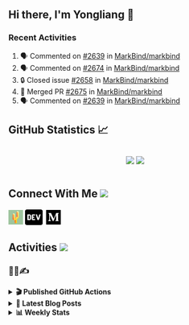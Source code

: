 ## Hi there, I'm Yongliang 👋

### Recent Activities

<!--START_SECTION:activity-->
1. 🗣 Commented on [#2639](https://github.com/MarkBind/markbind/pull/2639#issuecomment-2776134364) in [MarkBind/markbind](https://github.com/MarkBind/markbind)
2. 🗣 Commented on [#2674](https://github.com/MarkBind/markbind/pull/2674#issuecomment-2772383013) in [MarkBind/markbind](https://github.com/MarkBind/markbind)
3. 🔒 Closed issue [#2658](https://github.com/MarkBind/markbind/issues/2658) in [MarkBind/markbind](https://github.com/MarkBind/markbind)
4. 🎉 Merged PR [#2675](https://github.com/MarkBind/markbind/pull/2675) in [MarkBind/markbind](https://github.com/MarkBind/markbind)
5. 🗣 Commented on [#2639](https://github.com/MarkBind/markbind/pull/2639#issuecomment-2772270149) in [MarkBind/markbind](https://github.com/MarkBind/markbind)
<!--END_SECTION:activity-->

## GitHub Statistics :chart_with_upwards_trend:
<div align="center">
<div style="display: flex; align-items: center; justify-content: center;">

[![](https://github-readme-stats-tlylt.vercel.app/api?username=tlylt&show_icons=true&theme=tokyonight&hide_border=true&locale=en)](https://github.com/tlylt)
[![](https://github-readme-streak-stats.herokuapp.com/?user=tlylt&theme=tokyonight&hide_border=true)](https://github.com/tlylt)
</div>
</div>

## Connect With Me <img src="https://media.giphy.com/media/2wh5K5yE3ulp3xgYcG/giphy-downsized.gif" width="30">

<a href="https://www.yongliangliu.com/" target="_blank"><img align="center" src="static/site-icon.png" alt="yongliangliu.com" height="29" width="29" /></a>
<a href="https://dev.to/tlylt" target="_blank"><img align="center" src="static/dev-badge.svg" alt="dev.to/tlylt" height="35" width="35" /></a>
<a href="https://tlylt.medium.com" target="_blank"><img align="center" src="static/medium.png" alt="tlylt.medium.com" height="35" width="35" /></a>

## Activities <img src="https://media.giphy.com/media/WUlplcMpOCEmTGBtBW/giphy.gif" width="30">

### 👷‍♂️✍️
<details>
<summary> <b>🎬 Published GitHub Actions </b> </summary>

[![install-graphviz](https://github-readme-stats-tlylt.vercel.app/api/pin/?username=tlylt&repo=install-graphviz)](https://github.com/tlylt/install-graphviz)

[![reposense-action](https://github-readme-stats-tlylt.vercel.app/api/pin/?username=tlylt&repo=reposense-action)](https://github.com/tlylt/reposense-action)

[![markbin-action](https://github-readme-stats-tlylt.vercel.app/api/pin/?username=markbind&repo=markbind-action)](https://github.com/MarkBind/markbind-action)

</details>

<details>
<summary> <b>📕 Latest Blog Posts</b> </summary>

<!-- BLOG-POST-LIST:START -->
- [Go Race Detector Observations](https://yongliangliu.com/blog/go-race-detector)
- [A Vue Component Library Template With TypeScript and Vite](https://yongliangliu.com/blog/vue-component-starter-template)
- [The Need For Speed to Deliver Your Website Fast](https://yongliangliu.com/blog/the-need-for-speed-web-dev)
- [Go defer Can Mess Up Your Intended Code Logic](https://yongliangliu.com/blog/go-defer-ordering)
- [Go Nil Pointer Dereference Problem with FindXXX](https://yongliangliu.com/blog/go-nil-pointer-dereference)
<!-- BLOG-POST-LIST:END -->

</details>

<details>
<summary> <b>📊 Weekly Stats</b> </summary>

<!--START_SECTION:waka-->
![Code Time](http://img.shields.io/badge/Code%20Time-1%2C262%20hrs%203%20mins-blue)

**🐱 My GitHub Data** 

> 📦 678.1 kB Used in GitHub's Storage 
 > 
> 🏆 86 Contributions in the Year 2025
 > 
> 🚫 Not Opted to Hire
 > 
> 📜 178 Public Repositories 
 > 
> 🔑 45 Private Repositories 
 > 
**I'm an Early 🐤** 

```text
🌞 Morning                3734 commits        ████████░░░░░░░░░░░░░░░░░   31.27 % 
🌆 Daytime                3166 commits        ███████░░░░░░░░░░░░░░░░░░   26.51 % 
🌃 Evening                4451 commits        █████████░░░░░░░░░░░░░░░░   37.27 % 
🌙 Night                  591 commits         █░░░░░░░░░░░░░░░░░░░░░░░░   04.95 % 
```
📅 **I'm Most Productive on Wednesday** 

```text
Monday                   1432 commits        ███░░░░░░░░░░░░░░░░░░░░░░   11.99 % 
Tuesday                  1896 commits        ████░░░░░░░░░░░░░░░░░░░░░   15.88 % 
Wednesday                2022 commits        ████░░░░░░░░░░░░░░░░░░░░░   16.93 % 
Thursday                 1551 commits        ███░░░░░░░░░░░░░░░░░░░░░░   12.99 % 
Friday                   1470 commits        ███░░░░░░░░░░░░░░░░░░░░░░   12.31 % 
Saturday                 1712 commits        ████░░░░░░░░░░░░░░░░░░░░░   14.34 % 
Sunday                   1859 commits        ████░░░░░░░░░░░░░░░░░░░░░   15.57 % 
```


📊 **This Week I Spent My Time On** 

```text
🕑︎ Time Zone: Asia/Singapore

💬 Programming Languages: 
Markdown                 2 hrs 26 mins       ██████████████████░░░░░░░   72.92 % 
TypeScript               48 mins             ██████░░░░░░░░░░░░░░░░░░░   24.02 % 
Bash                     2 mins              ░░░░░░░░░░░░░░░░░░░░░░░░░   01.40 % 
Other                    1 min               ░░░░░░░░░░░░░░░░░░░░░░░░░   00.91 % 
Git Config               0 secs              ░░░░░░░░░░░░░░░░░░░░░░░░░   00.38 % 
```


 Last Updated on 13/04/2025 02:19:47 UTC
<!--END_SECTION:waka-->

</details>
